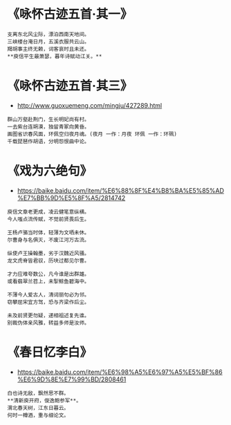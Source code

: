 
# 《咏怀古迹五首·其一》

```console
支离东北风尘际，漂泊西南天地间。
三峡楼台淹日月，五溪衣服共云山。
羯胡事主终无赖，词客哀时且未还。
**庾信平生最萧瑟，暮年诗赋动江关。**
```

# 《咏怀古迹五首·其三》
- http://www.guoxuemeng.com/mingju/427289.html

```
群山万壑赴荆门，生长明妃尚有村。
一去紫台连朔漠，独留青冢向黄昏。
画图省识春风面，环佩空归夜月魂。(夜月 一作：月夜 环佩 一作：环珮)
千载琵琶作胡语，分明怨恨曲中论。
```

# 《戏为六绝句》
- https://baike.baidu.com/item/%E6%88%8F%E4%B8%BA%E5%85%AD%E7%BB%9D%E5%8F%A5/2814742

```
庾信文章老更成，凌云健笔意纵横。
今人嗤点流传赋，不觉前贤畏后生。

王杨卢骆当时体，轻薄为文哂未休。
尔曹身与名俱灭，不废江河万古流。

纵使卢王操翰墨，劣于汉魏近风骚。
龙文虎脊皆君驭，历块过都见尔曹。

才力应难夸数公，凡今谁是出群雄。
或看翡翠兰苕上，未掣鲸鱼碧海中。

不薄今人爱古人，清词丽句必为邻。
窃攀屈宋宜方驾，恐与齐梁作后尘。

未及前贤更勿疑，递相祖述复先谁。
别裁伪体亲风雅，转益多师是汝师。
```

# 《春日忆李白》
- https://baike.baidu.com/item/%E6%98%A5%E6%97%A5%E5%BF%86%E6%9D%8E%E7%99%BD/2808461

```
白也诗无敌，飘然思不群。
**清新庾开府，俊逸鲍参军**。
渭北春天树，江东日暮云。
何时一樽酒，重与细论文。
```
